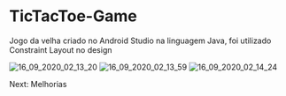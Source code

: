# TicTacToe-Game

Jogo da velha criado no Android Studio na linguagem Java, foi utilizado Constraint Layout no design

![16_09_2020_02_13_20](https://user-images.githubusercontent.com/54155908/93295064-942e4d80-f7c2-11ea-8980-0368f02023e7.jpg)
![16_09_2020_02_13_59](https://user-images.githubusercontent.com/54155908/93295067-97293e00-f7c2-11ea-8850-76e1cdfb92d4.jpg)
![16_09_2020_02_14_24](https://user-images.githubusercontent.com/54155908/93295074-9a242e80-f7c2-11ea-810f-a99ee46136f0.jpg)


Next: Melhorias
